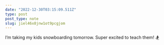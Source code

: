 ```yaml
---
date: "2022-12-30T03:15:09.511Z"
type: post 
post_type: note
slug: jiel46x8jnw1ot9pcgjom
---
```

I’m taking my kids snowboarding tomorrow. Super excited to teach them! 🏂